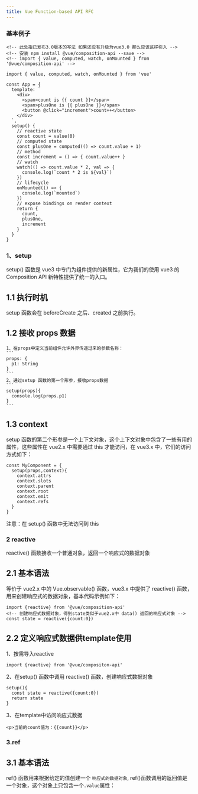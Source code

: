 ```yaml
---
title: Vue Function-based API RFC
---
```


### 基本例子

```
<!-- 此处指已发布3.0版本的写法 如果还没有升级为vue3.0 那么应该这样引入 -->
<!-- 安装 npm install @vue/composition-api --save -->
<!-- import { value, computed, watch, onMounted } from '@vue/composition-api' -->

import { value, computed, watch, onMounted } from 'vue'

const App = {
  template: `
    <div>
      <span>count is {{ count }}</span>
      <span>plusOne is {{ plusOne }}</span>
      <button @click="increment">count++</button>
    </div>
  `,
  setup() {
    // reactive state
    const count = value(0)
    // computed state
    const plusOne = computed(() => count.value + 1)
    // method
    const increment = () => { count.value++ }
    // watch
    watch(() => count.value * 2, val => {
      console.log(`count * 2 is ${val}`)
    })
    // lifecycle
    onMounted(() => {
      console.log(`mounted`)
    })
    // expose bindings on render context
    return {
      count,
      plusOne,
      increment
    }
  }
}

```

### 1、setup

setup() 函数是 vue3 中专门为组件提供的新属性，它为我们的使用 vue3 的 Composition API 新特性提供了统一的入口。

## 1.1 执行时机

setup 函数会在 beforeCreate 之后、created 之前执行。

## 1.2 接收 props 数据

    1、在props中定义当前组件允许外界传递过来的参数名称：
    ```
    props: {
      p1: String
    }
    ```
    2、通过setup 函数的第一个形参，接收props数据
    ```
    setup(props){
      console.log(props.p1)
    }
    ```

## 1.3 context

setup 函数的第二个形参是一个上下文对象，这个上下文对象中包含了一些有用的属性，这些属性在 vue2.x 中需要通过 this 才能访问，在 vue3.x 中，它们的访问方式如下：

```
const MyComponent = {
  setup(props,context){
    context.attrs
    context.slots
    context.parent
    context.root
    context.emit
    context.refs
  }
}
```

注意：在 setup() 函数中无法访问到 this

### 2 reactive

reactive() 函数接收一个普通对象，返回一个响应式的数据对象

## 2.1 基本语法

等价于 vue2.x 中的 Vue.observable() 函数，vue3.x 中提供了 reactive() 函数，用来创建响应式的数据对象，基本代码示例如下：

```
import {reactive} from '@vue/composition-api'
<!-- 创建响应式数据对象，得到state类似于vue2.x中 data() 返回的响应式对象 -->
const state = reactive({count:0})
```
## 2.2 定义响应式数据供template使用
1、按需导入reactive
```
import {reactive} from '@vue/compositon-api'

```
2、在setup() 函数中调用 reactive() 函数，创建响应式数据对象
```
setup(){
  const state = reactive({count:0})
  return state
}
```
3、在template中访问响应式数据
```
<p>当前的count值为：{{count}}</p>
```
### 3.ref
## 3.1 基本语法
ref() 函数用来根据给定的值创建一个 `响应式的数据对象`, ref()函数调用的返回值是一个对象，这个对象上只包含一个`.value`属性：
